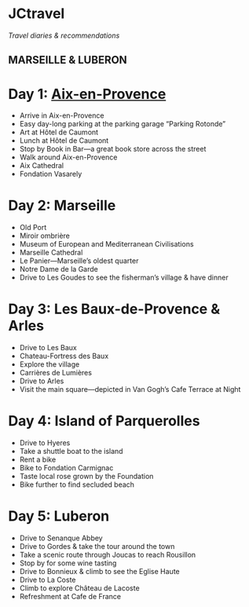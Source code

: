 # JCtravel
*Travel diaries &amp; recommendations*

## **MARSEILLE & LUBERON** 

# Day 1: [Aix-en-Provence](https://en.wikipedia.org/wiki/Aix-en-Provence)
* Arrive in Aix-en-Provence
* Easy day-long parking at the parking garage “Parking Rotonde” 
* Art at Hôtel de Caumont
* Lunch at Hôtel de Caumont
* Stop by Book in Bar—a great book store across the street
* Walk around Aix-en-Provence
* Aix Cathedral
* Fondation Vasarely

# Day 2: Marseille
* Old Port 
* Miroir ombrière
* Museum of European and Mediterranean Civilisations
* Marseille Cathedral 
* Le Panier—Marseille’s oldest quarter
* Notre Dame de la Garde
* Drive to Les Goudes to see the fisherman’s village & have dinner

# Day 3: Les Baux-de-Provence & Arles 
* Drive to Les Baux
* Chateau-Fortress des Baux
* Explore the village 
* Carrières de Lumières
* Drive to Arles 
* Visit the main square—depicted in Van Gogh’s Cafe Terrace at Night

# Day 4: Island of Parquerolles 
* Drive to Hyeres 
* Take a shuttle boat to the island 
* Rent a bike
* Bike to Fondation Carmignac 
* Taste local rose grown by the Foundation 
* Bike further to find secluded beach

# Day 5: Luberon
* Drive to Senanque Abbey
* Drive to Gordes & take the tour around the town 
* Take a scenic route through Joucas to reach Rousillon 
* Stop by for some wine tasting
* Drive to Bonnieux & climb to see the Eglise Haute
* Drive to La Coste 
* Climb to explore Château de Lacoste
* Refreshment at Cafe de France


